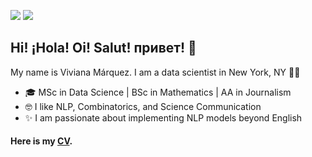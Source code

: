 ![](https://komarev.com/ghpvc/?username=vivianamarquez&style=flat&color=ff69b4) ![](https://img.shields.io/github/followers/vivianamarquez.svg?style=social&label=Follow)

## Hi! ¡Hola! Oi! Salut! привет! 👋

<!--
**vivianamarquez/vivianamarquez** is a ✨ _special_ ✨ repository because its `README.md` (this file) appears on your GitHub profile.

Here are some ideas to get you started:

- 🔭 I’m currently working on ...
- 🌱 I’m currently learning ...
- 👯 I’m looking to collaborate on ...
- 🤔 I’m looking for help with ...
- 💬 Ask me about ...
- 📫 How to reach me: ...
- 😄 Pronouns: ...
- ⚡ Fun fact: ...
-->

My name is Viviana Márquez. I am a data scientist in New York, NY 🍎🗽

- 🎓 MSc in Data Science | BSc in Mathematics | AA in Journalism
- 🤓 I like NLP, Combinatorics, and Science Communication
- ✨ I am passionate about implementing NLP models beyond English


#### Here is my [CV](https://drive.google.com/file/d/1QgwBhK_-UvXeh6Eh6zUdyWZLMGvwo-Ip/view).

